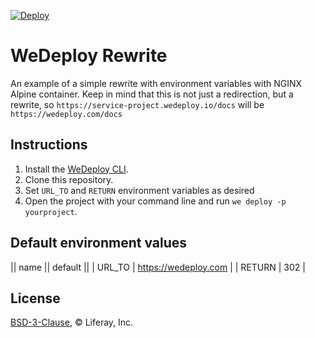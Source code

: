 [![Deploy](https://cdn.wedeploy.com/images/deploy.svg)](https://console.wedeploy.com/deploy?repo=https://github.com/balcsida/wedeploy-redirect)

# WeDeploy Rewrite

An example of a simple rewrite with environment variables with NGINX Alpine container.
Keep in mind that this is not just a redirection, but a rewrite, so `https://service-project.wedeploy.io/docs` will be `https://wedeploy.com/docs`

## Instructions

1. Install the [WeDeploy CLI](https://wedeploy.com/docs/intro/using-the-command-line/).
2. Clone this repository.
3. Set `URL_TO` and `RETURN` environment variables as desired
4. Open the project with your command line and run `we deploy -p yourproject`.

## Default environment values

|| name || default ||
| URL_TO | https://wedeploy.com |
| RETURN | 302 |

## License

[BSD-3-Clause](./LICENSE.md), © Liferay, Inc.

